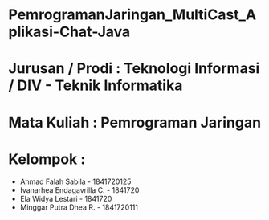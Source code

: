 # PemrogramanJaringan_MultiCast_Aplikasi-Chat-Java
# Jurusan / Prodi : Teknologi Informasi / DIV - Teknik Informatika
# Mata Kuliah : Pemrograman Jaringan
# Kelompok : 
- Ahmad Falah Sabila - 1841720125
- Ivanarhea Endagavrilla C. - 1841720
- Ela Widya Lestari - 1841720
- Minggar Putra Dhea R. - 1841720111
